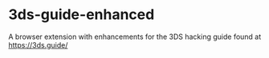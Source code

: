 # 3ds-guide-enhanced
A browser extension with enhancements for the 3DS hacking guide found at https://3ds.guide/

